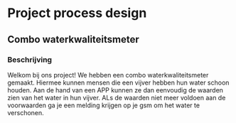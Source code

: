 # Project process design
## Combo waterkwaliteitsmeter
### Beschrijving
Welkom bij ons project! We hebben een combo waterkwaliteitsmeter gemaakt. Hiermee kunnen mensen die een vijver hebben hun water schoon houden. Aan de hand van een APP kunnen ze dan eenvoudig de waarden zien van het water in hun vijver. ALs de waarden niet meer voldoen aan de voorwaarden ga je een melding krijgen op je gsm om het water te verschonen.
